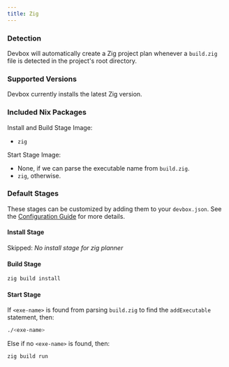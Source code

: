 ```yaml
---
title: Zig
---
```


### Detection

Devbox will automatically create a Zig project plan whenever a `build.zig` file is detected in the project's root directory.

### Supported Versions

Devbox currently installs the latest Zig version.

### Included Nix Packages

Install and Build Stage Image:
* `zig`

Start Stage Image:
* None, if we can parse the executable name from `build.zig`.
* `zig`, otherwise.

### Default Stages
These stages can be customized by adding them to your `devbox.json`. See the [Configuration Guide](../configuration.md) for more details.
#### Install Stage

Skipped: _No install stage for zig planner_

#### Build Stage

```bash
zig build install
```

#### Start Stage

If `<exe-name>` is found from parsing `build.zig` to find the `addExecutable` statement, then:
```bash
./<exe-name>
```

Else if no `<exe-name>` is found, then:
```bash
zig build run
```
